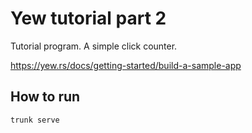 # Yew tutorial part 2

Tutorial program. A simple click counter.

https://yew.rs/docs/getting-started/build-a-sample-app

## How to run

```bash
trunk serve
```

